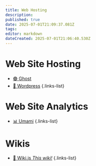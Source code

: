 ```yaml
---
title: Web Hosting
description: 
published: true
date: 2025-07-01T21:09:37.081Z
tags: 
editor: markdown
dateCreated: 2025-07-01T21:06:40.530Z
---
```


# Web Site Hosting
- [🟣 Ghost](/ghost)
- [📝 Wordpress](/wordpress)
{.links-list}

# Web Site Analytics
- [📊 Umami](/umami)
{.links-list}

# Wikis
- [🦋 Wiki.js *This wiki!*](/wikijs)
{.links-list}
